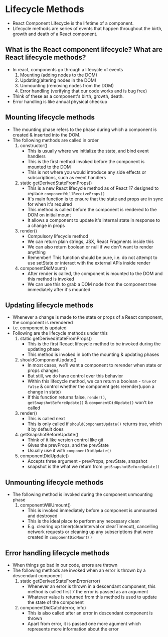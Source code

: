 # Lifecycle Methods
- React Component Lifecycle is the lifetime of a component.
- Lifecycle methods are series of events that happen throughout the birth, growth and death of a React component.

## What is the React component lifecycle? What are React lifecycle methods?
- In react, components go through a lifecycle of events
  1. Mounting (adding nodes to the DOM)
  2. Updating(altering nodes in the DOM)
  3. Unmounting (removing nodes from the DOM)
  4. Error handling (verifying that our code works and is bug free)
- Think of these as a component's birth, growth, death.
- Error handling is like annual physical checkup

## Mounting lifecycle methods
- The mounting phase refers to the phase during which a component is created & inserted into the DOM.
- The following methods are called in order
    1. constructor()
        - This is usually where we initialize the state, and bind event handlers
        - This is the first method invoked before the component is mounted to the DOM
        - This is not where you would introduce any side effects or subscriptions, such as event handlers
    2. static getDerivedStateFromProps()
        - This is a new React lifecycle method as of React 17 designed to replace `componentWillReceiveProps()`
        - It's main function is to ensure that the state and props are in sync for when it's required
        - This method is called before the component is rendered to the DOM on initial mount
        - It allows a component to update it's internal state in response to a change in props
    3. render()
        - Compulsory lifecycle method
        - We can return plain strings, JSX, React Fragments inside this
        - We can also return boolean or null if we don't want to render anything
        - Remember! This function should be pure, i.e. do not attempt to use setState or interact with the external APIs inside render
    4. componentDidMount()
        - After render is called, the component is mounted to the DOM and this method is invoked
        - We can use this to grab a DOM node from the component tree immediately after it's mounted

## Updating lifecycle methods
- Whenever a change is made to the state or props of a React component, the component is rerendered
- i.e. component is updated
- Following are the lifecycle methods under this
    1. static getDerivedStateFromProps()
        - This is the first Reeact lifecycle method to be invoked during the updating phase
        - This method is invoked in both the mounting & updating phases
    2. shouldComponentUpdate()
        - In most cases, we'll want a component to rerender when state or props changes
        - But still, we do have control over this behavior
        - Within this lifecycle method, we can return a boolean - `true` or `false` & control whether the component gets rerender(upon a change in state)
        - If this function returns false, `render()`, `getSnapshotBeforeUpdate()` & `componentDidUpdate()` won't be called
    3. render()
        - This is called next
        - This is only called if `shouldComponentUpdate()` returns true, which it by default does
    4. getSnapshotBeforeUpdate()
        - Think of it like version control like git
        - Gives the prevProps, and the prevState
        - Usually use it with `componentDidUpdate()`
    5. componentDidUpdate()
        - Accepts three argument - prevProps, prevState, snapshot
        - snapshot is the what we return from `getSnapshotBeforeUpdate()`

## Unmounting lifecycle methods
- The following method is invoked during the component unmounting phase
    1. componentWillUmount()
        - This is invoked immediately before a component is unmounted and destroyed
        - This is the ideal place to perform any necessary clean
        - E.g. clearing up timer(clearInterval or clearTimeout), cancelling network requests or cleaning up any subscriptions that were created in `componentDidMount()`

## Error handling lifecycle methods
- When things go bad in our code, errors are thrown
- The following methods are invoked when an error is thrown by a descendant component
    1. static getDerivedStateFromError(error)
        - Whenever an error is thrown in a descendant component, this method is called first 7 the error is passed as an argument
        - Whatever value is returned from this method is used to update the state of the component
    2. componentDidCatch(error, info)
        - This is also called after an error in descendant component is thrown
        - Apart from error, it is passed one more agument which represents more information about the error